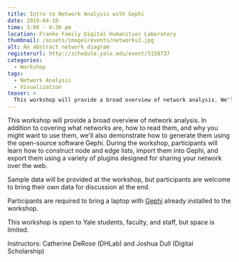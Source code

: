 ```yaml
---
title: Intro to Network Analysis with Gephi
date: 2019-04-10
time: 3:00 - 4:30 pm
location: Franke Family Digital Humanities Laboratory
thumbnail: /assets/images/events/networks2.jpg
alt: An abstract network diagram
registerurl: http://schedule.yale.edu/event/5158737
categories:
  - Workshop
tags:
  - Network Analysis
  - Visualization
teaser: >
  This workshop will provide a broad overview of network analysis. We'll cover what networks are, how you can interpret them, and why you might want to use them in your research.
---
```

This workshop will provide a broad overview of network analysis. In addition to covering what networks are, how to read them, and why you might want to use them, we'll also demonstrate how to generate them using the open-source software Gephi. During the workshop, participants will learn how to construct node and edge lists, import them into Gephi, and export them using a variety of plugins designed for sharing your network over the web.

Sample data will be provided at the workshop, but participants are welcome to bring their own data for discussion at the end.

Participants are required to bring a laptop with <a href='https://gephi.org/' target='_blank'>Gephi</a> already installed to the workshop.

This workshop is open to Yale students, faculty, and staff, but space is limited.

Instructors: Catherine DeRose (DHLab) and Joshua Dull (Digital Scholarship)
